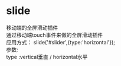 # slide
移动端的全屏滑动插件   
通过移动端touch事件来做的全屏滑动插件  
应用方式： 
slide('#slider',{type:'horizontal'});  
参数:  
type :vertical垂直 / horizontal水平
